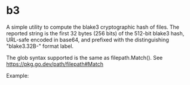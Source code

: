 b3
==

A simple utility to compute the blake3 cryptographic
hash of files. The reported string is the first 32
bytes (256 bits) of the 512-bit blake3 hash,
URL-safe encoded in base64, and prefixed with
the distinguishing "blake3.32B-" format label.

The glob syntax supported is the same as filepath.Match().
See https://pkg.go.dev/path/filepath#Match


Example:

~~~

~~~



